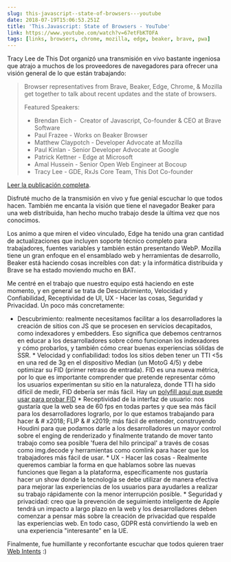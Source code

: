 ```yaml
---
slug: this-javascript--state-of-browsers---youtube
date: 2018-07-19T15:06:53.251Z
title: 'This.Javascript: State of Browsers - YouTube'
link: https://www.youtube.com/watch?v=67etFbKTOFA
tags: [links, browsers, chrome, mozilla, edge, beaker, brave, pwa]
---
```

Tracy Lee de This Dot organizó una transmisión en vivo bastante ingeniosa que atrajo a muchos de los proveedores de navegadores para ofrecer una visión general de lo que están trabajando:

> Browser representatives from Brave, Beaker, Edge, Chrome, & Mozilla get together to talk about recent updates and the state of browsers.
> 
> Featured Speakers:
> 
> + Brendan Eich - &#x00a0;Creator of Javascript, Co-founder & CEO at Brave Software
> + Paul Frazee - Works on Beaker Browser
> + Matthew Claypotch - Developer Advocate at Mozilla
> + Paul Kinlan - Senior Developer Advocate at Google
> + Patrick Kettner - Edge at Microsoft
> + Amal Hussein - Senior Open Web Engineer at Bocoup
> + Tracy Lee - GDE,&#x2008;RxJs&#x2008;Core&#x2008;Team, This Dot Co-founder


[Leer la publicación completa](https://www.youtube.com/watch?v=67etFbKTOFA).

Disfruté mucho de la transmisión en vivo y fue genial escuchar lo que todos hacen. También me encanta la visión que tiene el navegador Beaker para una web distribuida, han hecho mucho trabajo desde la última vez que nos conocimos.

Los animo a que miren el video vinculado, Edge ha tenido una gran cantidad de actualizaciones que incluyen soporte técnico completo para trabajadores, fuentes variables y también están presentando WebP. Mozilla tiene un gran enfoque en el ensamblado web y herramientas de desarrollo, Beaker está haciendo cosas increíbles con dat: y la informática distribuida y Brave se ha estado moviendo mucho en BAT.

Me centré en el trabajo que nuestro equipo está haciendo en este momento, y en general se trata de Descubrimiento, Velocidad y Confiabilidad, Receptividad de UI, UX - Hacer las cosas, Seguridad y Privacidad. Un poco más concretamente:

* Descubrimiento: realmente necesitamos facilitar a los desarrolladores la creación de sitios con JS que se procesen en servicios decapitados, como indexadores y embedders. Eso significa que debemos centrarnos en educar a los desarrolladores sobre cómo funcionan los indexadores y cómo probarlos, y también cómo crear buenas experiencias sólidas de SSR. * Velocidad y confiabilidad: todos los sitios deben tener un TTI <5s en una red de 3g en el dispositivo Median (un MotoG 4/5) y debe optimizar su FID (primer retraso de entrada). FID es una nueva métrica, por lo que es importante comprender que pretende representar cómo los usuarios experimentan su sitio en la naturaleza, donde TTI ha sido difícil de medir, FID debería ser más fácil. Hay un [polyfill aquí que puede usar para probar FID](github.com/GoogleChromeLabs/first-input-delay) * Receptividad de la interfaz de usuario: nos gustaría que la web sea de 60 fps en todas partes y que sea más fácil para los desarrolladores lograrlo, por lo que estamos trabajando para hacer & # x2018; FLIP & # x2019; más fácil de entender, construyendo Houdini para que podamos darle a los desarrolladores un mayor control sobre el enging de renderizado y finalmente tratando de mover tanto trabajo como sea posible 'fuera del hilo principal' a través de cosas como img.decode y herramientas como comlink para hacer que los trabajadores más fácil de usar. * UX - Hacer las cosas - Realmente queremos cambiar la forma en que hablamos sobre las nuevas funciones que llegan a la plataforma, específicamente nos gustaría hacer un show donde la tecnología se debe utilizar de manera efectiva para mejorar las experiencias de los usuarios para ayudarles a realizar su trabajo rápidamente con la menor interrupción posible. * Seguridad y privacidad: creo que la prevención de seguimiento inteligente de Apple tendrá un impacto a largo plazo en la web y los desarrolladores deben comenzar a pensar más sobre la creación de privacidad que respalde las experiencias web. En todo caso, GDPR está convirtiendo la web en una experiencia "interesante" en la UE.

Finalmente, fue humillante y reconfortante escuchar que todos quieren traer [Web Intents](https://en.wikipedia.org/wiki/Web_Intents) :)
